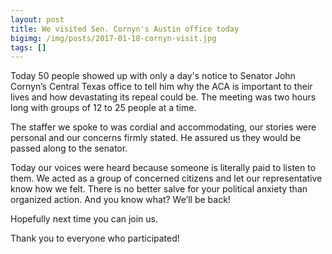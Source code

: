 ```yaml
---
layout: post
title: We visited Sen. Cornyn's Austin office today
bigimg: /img/posts/2017-01-18-cornyn-visit.jpg
tags: []
---
```


Today 50 people showed up with only a day's notice to Senator John
Cornyn’s Central Texas office to tell him why the ACA is important
to their lives and how devastating its repeal could be. The meeting was
two hours long with groups of 12 to 25 people at a time.

The staffer we spoke to was cordial and accommodating, our stories were
personal and our concerns firmly stated. He assured us they would be
passed along to the senator.

Today our voices were heard because someone is literally paid to listen to
them. We acted as a group of concerned citizens and let our representative
know how we felt. There is no better salve for your political anxiety
than organized action. And you know what? We’ll be back!

Hopefully next time you can join us.

Thank you to everyone who participated!
